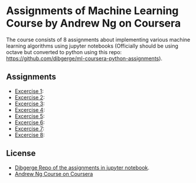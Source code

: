 # Assignments of Machine Learning Course by Andrew Ng on Coursera
The course consists of 8 assignments about implementing various machine learning algorithms using jupyter notebooks (Officially should be using octave but converted to python using this repo: https://github.com/dibgerge/ml-coursera-python-assignments).
## Assignments
- [Excercise 1](https://github.com/othmanKisha/Coursera-Machine-Learning/blob/master/Exercise1/exercise1.ipynb): 
- [Excercise 2](https://github.com/othmanKisha/Coursera-Machine-Learning/blob/master/Exercise2/exercise2.ipynb): 
- [Excercise 3](https://github.com/othmanKisha/Coursera-Machine-Learning/blob/master/Exercise3/exercise3.ipynb): 
- [Excercise 4](https://github.com/othmanKisha/Coursera-Machine-Learning/blob/master/Exercise4/exercise4.ipynb): 
- [Excercise 5](https://github.com/othmanKisha/Coursera-Machine-Learning/blob/master/Exercise5/exercise5.ipynb): 
- [Excercise 6](https://github.com/othmanKisha/Coursera-Machine-Learning/blob/master/Exercise6/exercise6.ipynb): 
- [Excercise 7](https://github.com/othmanKisha/Coursera-Machine-Learning/blob/master/Exercise7/exercise7.ipynb): 
- [Excercise 8](https://github.com/othmanKisha/Coursera-Machine-Learning/blob/master/Exercise8/exercise8.ipynb): 
## License
- [Dibgerge Repo of the assignments in jupyter notebook](https://github.com/dibgerge/ml-coursera-python-assignments).
- [Andrew Ng Course on Coursera](https://www.coursera.org/learn/machine-learning)
